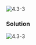 ![4.3-3](https://github.com/cpp-rakesh/Algorithms/blob/master/Chapter_4_Divide_And_Conquer/4.3_The_substitution_method_for_solving_recurrences/Exercises/4.3-3/repo/4.3-3_problem.png)

### Solution
![4.3-3](https://github.com/cpp-rakesh/Algorithms/blob/master/Chapter_4_Divide_And_Conquer/4.3_The_substitution_method_for_solving_recurrences/Exercises/4.3-3/repo/4.3-3_solution.png)